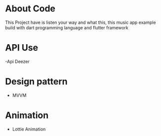 # About Code
This Project have is listen your way and what this, this music app example build with dart programming language and flutter framework 
# API Use
-Api Deezer
# Design pattern
- MVVM
# Animation
- Lottie Animation
